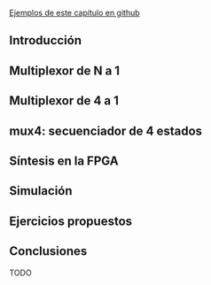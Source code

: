 [Ejemplos de este capítulo en github](https://github.com/Obijuan/open-fpga-verilog-tutorial/tree/master/tutorial/T12-mux-4-1)

## Introducción

## Multiplexor de N a 1

## Multiplexor de 4 a 1

## mux4: secuenciador de 4 estados

## Síntesis en la FPGA

## Simulación

## Ejercicios propuestos

## Conclusiones
TODO